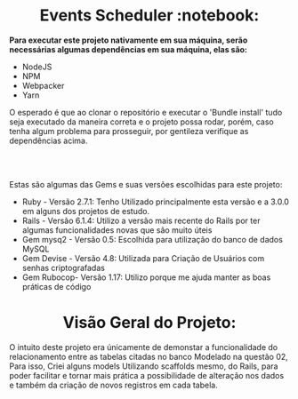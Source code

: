 <h1 text align="center">Events Scheduler :notebook:</h1>

<p><b>Para executar este projeto nativamente em sua máquina, serão necessárias algumas dependências em sua máquina, elas são:</b></p>
<ul>
  <li>NodeJS</li>
  <li>NPM</li>
  <li>Webpacker</li>
  <li>Yarn</li>
</ul>
<p>O esperado é que ao clonar o repositório e executar o 'Bundle install' tudo seja executado da maneira correta e o projeto possa rodar, porém, caso tenha algum problema para prosseguir, por gentileza verifique as dependências acima.</p>
<br/><br/>
<p>Estas são algumas das Gems e suas versões escolhidas para este projeto:</p>
<ul>
  <li>Ruby - Versão 2.7.1: Tenho Utilizado principalmente esta versão e a 3.0.0 em alguns dos projetos de estudo.</li>
  <li>Rails - Versão 6.1.4: Utilizo a versão mais recente do Rails por ter algumas funcionalidades novas que são muito úteis</li>
  <li>Gem mysq2 - Versão 0.5: Escolhida para utilização do banco de dados MySQL</li>
  <li>Gem Devise - Versão 4.8: Utilizada para Criação de Usuários com senhas criptografadas</li>
  <li>Gem Rubocop- Versão 1.17: Utilizo porque me ajuda manter as boas práticas de código</li>
</ul>
<h1 text align="center">Visão Geral do Projeto:</h1>
<p>O intuito deste projeto era únicamente de demonstar a funcionalidade do relacionamento entre as tabelas citadas no banco Modelado na questão 02, Para isso, Criei alguns models Utilizando scaffolds mesmo, do Rails, para poder facilitar e tornar mais prática a possibilidade de alteração nos dados e também da criação de novos registros em cada tabela.</p>
